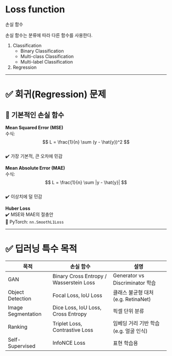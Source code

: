 # Loss function

손실 함수 

손실 함수는 분류에 따라 다른 함수를 사용한다. 

1. Classification
   - Binary Classification
   - Multi-class Classification
   - Multi-label Classification
2. Regression


---

# ✅ 회귀(Regression) 문제

## 🔹 기본적인 손실 함수

**Mean Squared Error (MSE)**  
수식:  
$$
L = \frac{1}{n} \sum (y - \hat{y})^2
$$  
✔️ 가장 기본적, 큰 오차에 민감

**Mean Absolute Error (MAE)**  
수식:  
$$
L = \frac{1}{n} \sum |y - \hat{y}|
$$  
✔️ 이상치에 덜 민감

**Huber Loss**  
✔️ MSE와 MAE의 절충안  
📌 PyTorch: `nn.SmoothL1Loss`

---

# ✅ 딥러닝 특수 목적

| 목적 | 손실 함수 | 설명 |
|------|------------|------|
| GAN | Binary Cross Entropy / Wasserstein Loss | Generator vs Discriminator 학습 |
| Object Detection | Focal Loss, IoU Loss | 클래스 불균형 대처 (e.g. RetinaNet) |
| Image Segmentation | Dice Loss, IoU Loss, Cross Entropy | 픽셀 단위 분류 |
| Ranking | Triplet Loss, Contrastive Loss | 임베딩 거리 기반 학습 (e.g. 얼굴 인식) |
| Self-Supervised | InfoNCE Loss | 표현 학습용 |

